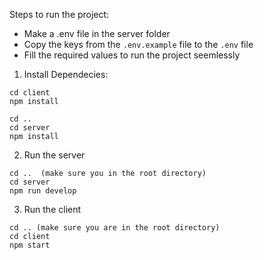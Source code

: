 Steps to run the project:

- Make a .env file in the server folder
- Copy the keys from the `.env.example` file to the `.env` file
- Fill the required values to run the project seemlessly

1. Install Dependecies:

```
cd client
npm install

cd ..
cd server
npm install
```

2. Run the server

```
cd ..  (make sure you in the root directory)
cd server
npm run develop
```

3. Run the client

```
cd .. (make sure you are in the root directory)
cd client
npm start
```
